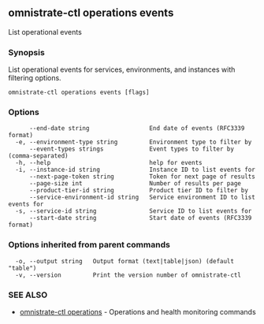 ## omnistrate-ctl operations events

List operational events

### Synopsis

List operational events for services, environments, and instances with filtering options.

```
omnistrate-ctl operations events [flags]
```

### Options

```
      --end-date string                 End date of events (RFC3339 format)
  -e, --environment-type string         Environment type to filter by
      --event-types strings             Event types to filter by (comma-separated)
  -h, --help                            help for events
  -i, --instance-id string              Instance ID to list events for
      --next-page-token string          Token for next page of results
      --page-size int                   Number of results per page
      --product-tier-id string          Product tier ID to filter by
      --service-environment-id string   Service environment ID to list events for
  -s, --service-id string               Service ID to list events for
      --start-date string               Start date of events (RFC3339 format)
```

### Options inherited from parent commands

```
  -o, --output string   Output format (text|table|json) (default "table")
  -v, --version         Print the version number of omnistrate-ctl
```

### SEE ALSO

- [omnistrate-ctl operations](omnistrate-ctl_operations.md) - Operations and health monitoring commands
